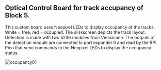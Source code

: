 ## Optical Control Board for track accupancy of Block 5.

This custom board uses Neopixel LEDs to display occupancy of the tracks. White = free, red  = occupied.
The silskscreen depicts the track layout. Detection is made with two 5206 modules from Viessmann. The outputs of the detection module are connected to port expander 0 and read by the RPi Pico that send commands to the Neopixel LEDs to display the occupancy status.

![occupancy01](https://github.com/user-attachments/assets/cf67fe6f-affa-42f7-a174-2cf1cb8f95b5)

